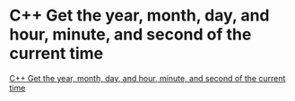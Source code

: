 # C++ Get the year, month, day, and hour, minute, and second of the current time
[C++ Get the year, month, day, and hour, minute, and second of the current time](https://aiwithcloud.com/2022/09/14/c_get_the_year_month_day_and_hour_minute_and_second_of_the_current_time/)